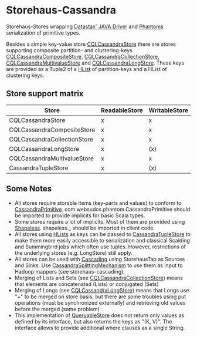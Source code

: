 Storehaus-Cassandra
===================

Storehaus-Stores wrapping [Datastax' JAVA Driver](https://github.com/datastax/java-driver) and [Phantoms](https://github.com/websudos/phantom/) serialization of primitive types.

Besides a simple key-value store [CQLCassandraStore](CQLCassandraStore.scala) there are stores supporting composite partition- and clustering-keys [CQLCassandraCompositeStore](CQLCassandraCompositeStore.scala), [CQLCassandraCollectionStore](CQLCassandraCollectionStore.scala), [CQLCassandraMultivalueStore](CQLCassandraMultivalueStore.scala) and [CQLCassandraLongStore](CQLCassandraLongStore.scala). These keys are provided as a Tuple2 of a [HList](https://github.com/milessabin/shapeless) of partition-keys and a HList of clustering keys.

Store support matrix
--------------------

Store | ReadableStore | WritableStore | MergableStore | IterableStore | QueryableStore | CASStore | WithPutTtl
------|---------------|---------------|---------------|---------------|----------------|----------|-----------
CQLCassandraStore | x | x | | x | x | x | x
CQLCassandraCompositeStore | x | x | | x | x | x | x
CQLCassandraCollectionStore | x | x | x | x | x | x | x
CQLCassandraLongStore | x | (x) | x | x | x | | 
CQLCassandraMultivalueStore | x | x | | x | x | x | x
CassandraTupleStore | x | (x) | | x | | |

Some Notes
----------
  * All stores require storable items (key-parts and values) to conform to [CassandraPrimitive](https://github.com/websudos/phantom/blob/develop/phantom-dsl/src/main/scala/com/websudos/phantom/CassandraType.scala). com.websudos.phantom.CassandraPrimitive should be imported to provide implicits for basic Scala types.
  * Some stores require a lot of implicits. Most of them are provided using [Shapeless](https://github.com/milessabin/shapeless). shapeless._ should be imported in client code.
  * All stores using [HLists](https://github.com/milessabin/shapeless) as keys can be passed to [CassandraTupleStore](CassandraTupleStore.scala) to make them more easily accessible to serialization and classical Scalding and Summingbird jobs which often use tuples. However, restrictions of the underlying stores (e.g. LongStore) still apply.
  * All stores can be used with [Cascading](http://www.cascading.org/) using StorehausTap as Sources and Sinks. Use [CassandraSplittingMechanism](cascading/CassandraSplittingMechanism.scala) to use them as input to Hadoop mappers (see storehaus-cascading).
  * Merging of Lists and Sets (see [CQLCassandraCollectionStore](CQLCassandraCollectionStore.scala)) means that elements are concatenated (Lists) or conjugated (Sets)
  * Merging of Longs (see [CQLCassandraLongStore](CQLCassandraLongStore.scala)) means that Longs use "+" to be merged on store basis, but there are some troubles using put operations (must be synchronized externally) and retrieving old values before the merged (same problem)
  * This implementation of [QueryableStore](https://github.com/twitter/storehaus/blob/develop/sotrehaus-core/src/main/scala/com/twitter/storehaus/QueryableStore.scala) does not return only values as defined by its interface, but also returns the keys as "(K, V)". The interface allows to provide additional where clauses as a single String.
